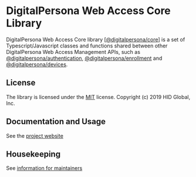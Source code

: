 # DigitalPersona Web Access Core Library

DigitalPersona Web Access Core library
[[@digitalpersona/core](https://www.npmjs.com/package/@digitalpersona/core)]
is a set of Typescript/Javascript classes and functions shared between other
DigitalPersona Web Access Management APIs, such as
[@digitalpersona/authentication](https://www.npmjs.com/package/@digitalpersona/authentication),
[@digitalpersona/enrollment](https://www.npmjs.com/package/@digitalpersona/enrollment) and 
[@digitalpersona/devices](https://www.npmjs.com/package/@digitalpersona/devices).


## License

The library is licensed under the [MIT](./LICENSE) license. Copyright (c) 2019 HID Global, Inc.

## Documentation and Usage

See the [project website](https://hidglobal.github.io/digitalpersona-core)

## Housekeeping

See [information for maintainers](docs/maintain/index.md)
